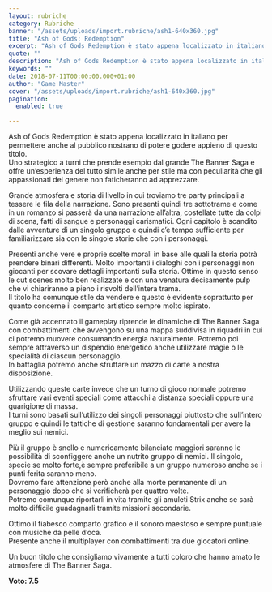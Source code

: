 ```yaml
---
layout: rubriche
category: Rubriche
banner: "/assets/uploads/import.rubriche/ash1-640x360.jpg"
title: "Ash of Gods: Redemption"
excerpt: "Ash of Gods Redemption è stato appena localizzato in italiano per permettere anche al pubblico nostrano di potere godere appieno di questo titolo. Uno strategico a turni che prende esempio dal grande The Banner Saga e offre un’esperienza del tutto simile anche per stile ma con peculiarità che gli appassionati del genere non faticheranno ad [&hellip"
quote: ""
description: "Ash of Gods Redemption è stato appena localizzato in italiano per permettere anche al pubblico nostrano di potere godere appieno di questo titolo. Uno strategico a turni che prende esempio dal grande The Banner Saga e offre un’esperienza del tutto simile anche per stile ma con peculiarità che gli appassionati del genere non faticheranno ad [&hellip"
keywords: ""
date: 2018-07-11T00:00:00.000+01:00
author: "Game Master"
cover: "/assets/uploads/import.rubriche/ash1-640x360.jpg"
pagination:
  enabled: true

---
```


Ash of Gods Redemption è stato appena localizzato in italiano per permettere anche al pubblico nostrano di potere godere appieno di questo titolo.  
Uno strategico a turni che prende esempio dal grande The Banner Saga e offre un’esperienza del tutto simile anche per stile ma con peculiarità che gli appassionati del genere non faticheranno ad apprezzare.

Grande atmosfera e storia di livello in cui troviamo tre party principali a tessere le fila della narrazione. Sono presenti quindi tre sottotrame e come in un romanzo si passerà da una narrazione all’altra, costellate tutte da colpi di scena, fatti di sangue e personaggi carismatici. Ogni capitolo è scandito dalle avventure di un singolo gruppo e quindi c’è tempo sufficiente per familiarizzare sia con le singole storie che con i personaggi.

Presenti anche vere e proprie scelte morali in base alle quali la storia potrà prendere binari differenti. Molto importanti i dialoghi con i personaggi non giocanti per scovare dettagli importanti sulla storia. Ottime in questo senso le cut scenes molto ben realizzate e con una venatura decisamente pulp che vi chiariranno a pieno i risvolti dell’intera trama.  
Il titolo ha comunque stile da vendere e questo è evidente soprattutto per quanto concerne il comparto artistico sempre molto ispirato.

Come già accennato il gameplay riprende le dinamiche di The Banner Saga con combattimenti che avvengono su una mappa suddivisa in riquadri in cui ci potremo muovere consumando energia naturalmente. Potremo poi sempre attraverso un dispendio energetico anche utilizzare magie o le specialità di ciascun personaggio.  
In battaglia potremo anche sfruttare un mazzo di carte a nostra disposizione.

Utilizzando queste carte invece che un turno di gioco normale potremo sfruttare vari eventi speciali come attacchi a distanza speciali oppure una guarigione di massa.  
I turni sono basati sull’utilizzo dei singoli personaggi piuttosto che sull’intero gruppo e quindi le tattiche di gestione saranno fondamentali per avere la meglio sui nemici.

Più il gruppo è snello e numericamente bilanciato maggiori saranno le possibilità di sconfiggere anche un nutrito gruppo di nemici. Il singolo, specie se molto forte,è sempre preferibile a un gruppo numeroso anche se i punti ferita saranno meno.  
Dovremo fare attenzione però anche alla morte permanente di un personaggio dopo che si verificherà per quattro volte.  
Potremo comunque riportarli in vita tramite gli amuleti Strix anche se sarà molto difficile guadagnarli tramite missioni secondarie.

Ottimo il fiabesco comparto grafico e il sonoro maestoso e sempre puntuale con musiche da pelle d’oca.  
Presente anche il multiplayer con combattimenti tra due giocatori online.

Un buon titolo che consigliamo vivamente a tutti coloro che hanno amato le atmosfere di The Banner Saga.

**Voto: 7.5**